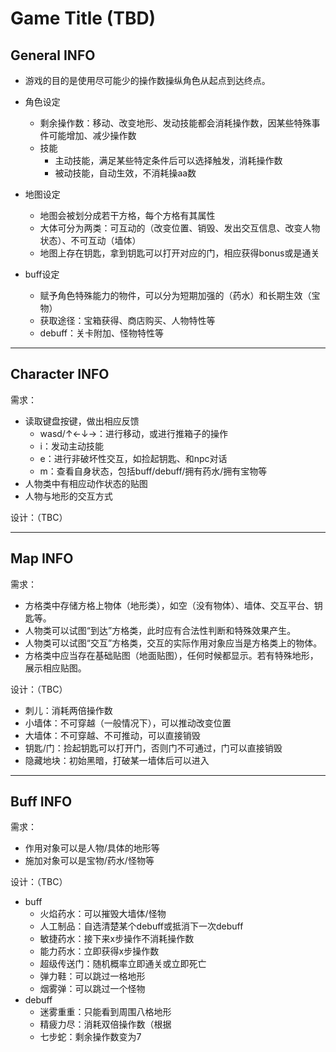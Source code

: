# Game Title (TBD)

## General INFO
- 游戏的目的是使用尽可能少的操作数操纵角色从起点到达终点。

- 角色设定
    - 剩余操作数：移动、改变地形、发动技能都会消耗操作数，因某些特殊事件可能增加、减少操作数  
    - 技能
        - 主动技能，满足某些特定条件后可以选择触发，消耗操作数
        - 被动技能，自动生效，不消耗操aa数

- 地图设定
    - 地图会被划分成若干方格，每个方格有其属性
    - 大体可分为两类：可互动的（改变位置、销毁、发出交互信息、改变人物状态）、不可互动（墙体）
    - 地图上存在钥匙，拿到钥匙可以打开对应的门，相应获得bonus或是通关

- buff设定
    - 赋予角色特殊能力的物件，可以分为短期加强的（药水）和长期生效（宝物）
    - 获取途径：宝箱获得、商店购买、人物特性等
    - debuff：关卡附加、怪物特性等

***

## Character INFO
需求：
- 读取键盘按键，做出相应反馈
    - wasd/↑←↓→：进行移动，或进行推箱子的操作
    - i：发动主动技能
    - e：进行非破坏性交互，如捡起钥匙、和npc对话
    - m：查看自身状态，包括buff/debuff/拥有药水/拥有宝物等
- 人物类中有相应动作状态的贴图
- 人物与地形的交互方式

设计：（TBC）

***

## Map INFO
需求：
- 方格类中存储方格上物体（地形类），如空（没有物体）、墙体、交互平台、钥匙等。
- 人物类可以试图“到达”方格类，此时应有合法性判断和特殊效果产生。
- 人物类可以试图“交互”方格类，交互的实际作用对象应当是方格类上的物体。
- 方格类中应当存在基础贴图（地面贴图），任何时候都显示。若有特殊地形，展示相应贴图。

设计：（TBC）
- 刺儿：消耗两倍操作数
- 小墙体：不可穿越（一般情况下），可以推动改变位置
- 大墙体：不可穿越、不可推动，可以直接销毁
- 钥匙/门：捡起钥匙可以打开门，否则门不可通过，门可以直接销毁
- 隐藏地块：初始黑暗，打破某一墙体后可以进入

***

## Buff INFO
需求：
- 作用对象可以是人物/具体的地形等
- 施加对象可以是宝物/药水/怪物等

设计：（TBC）
- buff
    - 火焰药水：可以摧毁大墙体/怪物
    - 人工制品：自选清楚某个debuff或抵消下一次debuff
    - 敏捷药水：接下来x步操作不消耗操作数
    - 能力药水：立即获得x步操作数
    - 超级传送门：随机概率立即通关或立即死亡
    - 弹力鞋：可以跳过一格地形
    - 烟雾弹：可以跳过一个怪物
- debuff
    - 迷雾重重：只能看到周围八格地形
    - 精疲力尽：消耗双倍操作数（根据
    - 七步蛇：剩余操作数变为7
